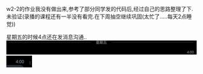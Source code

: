 w2-2的作业我没有做出来,参考了部分同学发的代码后,经过自己的思路整理了下.
未验证(录播的课程还有一半没有看完.在下周抽空继续巩固(太忙了.....每天2点睡觉))

星期五的时候4点还在发消息沟通..
![img_1.png](img_1.png)![img.png](img.png)